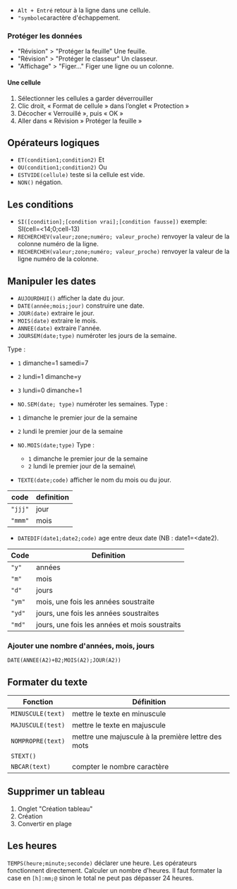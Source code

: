 * `Alt + Entré` retour à la ligne dans une cellule.
* `"symbole`caractère d'échappement.

### Protéger les données

* "Révision" > "Protéger la feuille" Une feuille.
* "Révision" > "Protéger le classeur" Un classeur.
* "Affichage" > "Figer..." Figer une ligne ou un colonne.

#### Une cellule

1. Sélectionner les cellules a garder déverrouiller
2. Clic droit, « Format de cellule » dans l’onglet « Protection »
3. Décocher « Verrouillé », puis « OK »
4. Aller dans « Révision » Protéger la feuille »

## Opérateurs logiques

* `ET(condition1;condition2)` Et
* `OU(condition1;condition2)` Ou
* `ESTVIDE(cellule)` teste si la cellule est vide.
* `NON()` négation. 

## Les conditions

* `SI([condition];[condition vrai];[condition fausse])` exemple: SI(cell=<14;0;cell-13)
* `RECHERCHEV(valeur;zone;numéro; valeur_proche)` renvoyer la valeur de la colonne numéro de la ligne.
* `RECHERCHEH(valeur;zone;numéro; valeur_proche)` renvoyer la valeur de la ligne numéro de la colonne.

## Manipuler les dates

* `AUJOURDHUI()` afficher la date du jour.
* `DATE(année;mois;jour)` construire une date.
* `JOUR(date)` extraire le jour.
* `MOIS(date)` extraire le mois.
* `ANNEE(date)` extraire l'année.
* `JOURSEM(date;type)` numéroter les jours de la semaine.

Type :
  * `1` dimanche=1 samedi=7
  * `2` lundi=1 dimanche=y
  * `3` lundi=0 dimanche=1
  * `NO.SEM(date; type)` numéroter les semaines. Type :
  * `1` dimanche le premier jour de la semaine
  * `2` lundi le premier jour de la semaine

* `NO.MOIS(date;type)`
Type :
  * `1` dimanche le premier jour de la semaine
  * `2` lundi le premier jour de la semaine\
 
 * `TEXTE(date;code)` afficher le nom du mois ou du jour.

| code | definition |
|---|---|
| `"jjj"` | jour |
| `"mmm"` | mois |

* `DATEDIF(date1;date2;code)` age entre deux date (NB : date1=<date2).

| Code | Definition|
|---|---|
| `"y"` | années |
| `"m"` | mois |
| `"d"` | jours |
| `"ym"` | mois, une fois les années soustraite |
| `"yd"` | jours, une fois les années soustraites |
| `"md"` | jours, une fois les années et mois soustraits |

### Ajouter une nombre d'années, mois, jours

```
DATE(ANNEE(A2)+B2;MOIS(A2);JOUR(A2))
```

## Formater du texte

| Fonction | Définition |
|---|---|
| `MINUSCULE(text)` | mettre le texte en minuscule |
| `MAJUSCULE(test)` | mettre le texte en majuscule |
| `NOMPROPRE(text)` | mettre une majuscule à la première lettre des mots |
| `STEXT()` | |
| `NBCAR(text)` | compter le nombre caractère |

## Supprimer un tableau

1. Onglet "Création tableau"
2. Création
3. Convertir en plage

## Les heures

`TEMPS(heure;minute;seconde)` déclarer une heure.
Les opérateurs fonctionnent directement. 
Calculer un nombre d'heures. Il faut formater la case en `[h]:mm;@` sinon le total ne peut pas dépasser 24 heures.

